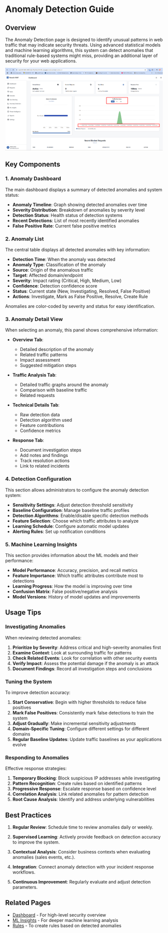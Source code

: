 # Anomaly Detection Guide

## Overview

The Anomaly Detection page is designed to identify unusual patterns in web traffic that may indicate security threats. Using advanced statistical models and machine learning algorithms, this system can detect anomalies that traditional rule-based systems might miss, providing an additional layer of security for your web applications.

![Anomaly Detection Page](../../attached_assets/image_1743077823393.png)

## Key Components

### 1. Anomaly Dashboard

The main dashboard displays a summary of detected anomalies and system status:

- **Anomaly Timeline**: Graph showing detected anomalies over time
- **Severity Distribution**: Breakdown of anomalies by severity level
- **Detection Status**: Health status of detection systems
- **Recent Detections**: List of most recently identified anomalies
- **False Positive Rate**: Current false positive metrics

### 2. Anomaly List

The central table displays all detected anomalies with key information:

- **Detection Time**: When the anomaly was detected
- **Anomaly Type**: Classification of the anomaly
- **Source**: Origin of the anomalous traffic
- **Target**: Affected domain/endpoint
- **Severity**: Impact rating (Critical, High, Medium, Low)
- **Confidence**: Detection confidence score
- **Status**: Current state (New, Investigating, Resolved, False Positive)
- **Actions**: Investigate, Mark as False Positive, Resolve, Create Rule

Anomalies are color-coded by severity and status for easy identification.

### 3. Anomaly Detail View

When selecting an anomaly, this panel shows comprehensive information:

- **Overview Tab**:
  - Detailed description of the anomaly
  - Related traffic patterns
  - Impact assessment
  - Suggested mitigation steps

- **Traffic Analysis Tab**:
  - Detailed traffic graphs around the anomaly
  - Comparison with baseline traffic
  - Related requests

- **Technical Details Tab**:
  - Raw detection data
  - Detection algorithm used
  - Feature contributions
  - Confidence metrics

- **Response Tab**:
  - Document investigation steps
  - Add notes and findings
  - Track resolution actions
  - Link to related incidents

### 4. Detection Configuration

This section allows administrators to configure the anomaly detection system:

- **Sensitivity Settings**: Adjust detection threshold sensitivity
- **Baseline Configuration**: Manage baseline traffic profiles
- **Detection Algorithms**: Enable/disable specific detection methods
- **Feature Selection**: Choose which traffic attributes to analyze
- **Learning Schedule**: Configure automatic model updates
- **Alerting Rules**: Set up notification conditions

### 5. Machine Learning Insights

This section provides information about the ML models and their performance:

- **Model Performance**: Accuracy, precision, and recall metrics
- **Feature Importance**: Which traffic attributes contribute most to detections
- **Learning Progress**: How the model is improving over time
- **Confusion Matrix**: False positive/negative analysis
- **Model Versions**: History of model updates and improvements

## Usage Tips

### Investigating Anomalies

When reviewing detected anomalies:

1. **Prioritize by Severity**: Address critical and high-severity anomalies first
2. **Examine Context**: Look at surrounding traffic for patterns
3. **Check Related Events**: Look for correlation with other security events
4. **Verify Impact**: Assess the potential damage if the anomaly is an attack
5. **Document Findings**: Record all investigation steps and conclusions

### Tuning the System

To improve detection accuracy:

1. **Start Conservative**: Begin with higher thresholds to reduce false positives
2. **Mark False Positives**: Consistently mark false detections to train the system
3. **Adjust Gradually**: Make incremental sensitivity adjustments
4. **Domain-Specific Tuning**: Configure different settings for different domains
5. **Regular Baseline Updates**: Update traffic baselines as your applications evolve

### Responding to Anomalies

Effective response strategies:

1. **Temporary Blocking**: Block suspicious IP addresses while investigating
2. **Pattern Recognition**: Create rules based on identified patterns
3. **Progressive Response**: Escalate response based on confidence level
4. **Correlation Analysis**: Link related anomalies for pattern detection
5. **Root Cause Analysis**: Identify and address underlying vulnerabilities

## Best Practices

1. **Regular Review**: Schedule time to review anomalies daily or weekly.

2. **Supervised Learning**: Actively provide feedback on detection accuracy to improve the system.

3. **Contextual Analysis**: Consider business contexts when evaluating anomalies (sales events, etc.).

4. **Integration**: Connect anomaly detection with your incident response workflows.

5. **Continuous Improvement**: Regularly evaluate and adjust detection parameters.

## Related Pages

- [Dashboard](./dashboard_guide.md) - For high-level security overview
- [ML Insights](./ml_insights_guide.md) - For deeper machine learning analysis
- [Rules](./rules_guide.md) - To create rules based on detected anomalies